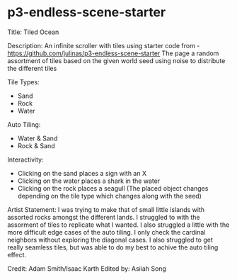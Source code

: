 # p3-endless-scene-starter
Title: Tiled Ocean

Description: An infinite scroller with tiles using starter code
from - https://github.com/julinas/p3-endless-scene-starter 
The page a random assortment of tiles based on the given world
seed using noise to distribute the different tiles

Tile Types:
- Sand
- Rock
- Water

Auto Tiling:
- Water & Sand
- Rock & Sand

Interactivity:
- Clicking on the sand places a sign with an X
- Clicking on the water places a shark in the water
- Clicking on the rock places a seagull
(The placed object changes depending on the tile type which changes
along with the seed)

Artist Statement: I was trying to make that of small little islands
with assorted rocks amongst the different lands. I struggled to
with the assorment of tiles to replicate what I wanted. I also
struggled a little with the more difficult edge cases of the auto
tiling. I only check the cardinal neighbors without exploring the
diagonal cases. I also struggled to get really seamless tiles, but
was able to do my best to achive the auto tiling effect.

Credit: Adam Smith/Isaac Karth 
Edited by: Asiiah Song
